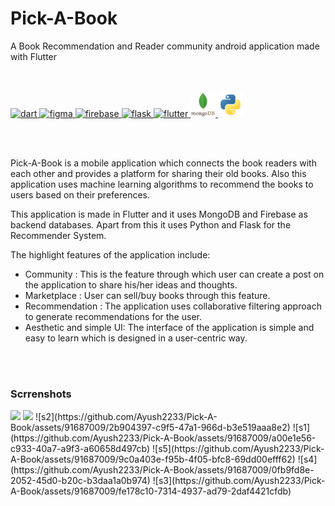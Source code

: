 # Pick-A-Book

A Book Recommendation and Reader community android application made with Flutter
<br>
<br>
<br>

<p align="left"> <a href="https://dart.dev" target="_blank" rel="noreferrer"> <img src="https://www.vectorlogo.zone/logos/dartlang/dartlang-icon.svg" alt="dart" width="40" height="40"/> </a> 
<a href="https://www.figma.com/" target="_blank" rel="noreferrer"> <img src="https://www.vectorlogo.zone/logos/figma/figma-icon.svg" alt="figma" width="40" height="40"/> </a> 
<a href="https://firebase.google.com/" target="_blank" rel="noreferrer"> <img src="https://www.vectorlogo.zone/logos/firebase/firebase-icon.svg" alt="firebase" width="40" height="40"/> </a> 
<a href="https://flask.palletsprojects.com/" target="_blank" rel="noreferrer"> <img src="https://www.vectorlogo.zone/logos/pocoo_flask/pocoo_flask-icon.svg" alt="flask" width="40" height="40"/> </a> 
<a href="https://flutter.dev" target="_blank" rel="noreferrer"> <img src="https://www.vectorlogo.zone/logos/flutterio/flutterio-icon.svg" alt="flutter" width="40" height="40"/> </a> 
<a href="https://www.mongodb.com/" target="_blank" rel="noreferrer"> <img src="https://raw.githubusercontent.com/devicons/devicon/master/icons/mongodb/mongodb-original-wordmark.svg" alt="mongodb" width="40" height="40"/> </a>
<a href="https://www.python.org" target="_blank" rel="noreferrer"> <img src="https://raw.githubusercontent.com/devicons/devicon/master/icons/python/python-original.svg" alt="python" width="40" height="40"/> </a>
</p>

<br>
<br>


Pick-A-Book is a mobile application which connects the book readers with each other and provides a platform for sharing their old books. Also this application uses machine learning algorithms to recommend the books to users based on their preferences.

This application is made in Flutter and it uses MongoDB and Firebase as backend databases. Apart from this it uses Python and Flask for the Recommender System.

The highlight features of the application include:
- Community : This is the feature through which user can create a post on the application to share his/her ideas and thoughts.
- Marketplace : User can sell/buy books through this feature.
- Recommendation : The application uses collaborative filtering approach to generate recommendations for the user.
- Aesthetic and simple UI: The interface of the application is simple and easy to learn which is designed in a user-centric way.

<br>
<br>

### Scrrenshots 


<img src ="https://github.com/Ayush2233/Pick-A-Book/assets/91687009/2b904397-c9f5-47a1-966d-b3e519aaa8e2" width ="100px">
<img src ="https://github.com/Ayush2233/Pick-A-Book/assets/91687009/a00e1e56-c933-40a7-a9f3-a60658d497cb" width ="100px">
![s2](https://github.com/Ayush2233/Pick-A-Book/assets/91687009/2b904397-c9f5-47a1-966d-b3e519aaa8e2)
![s1](https://github.com/Ayush2233/Pick-A-Book/assets/91687009/a00e1e56-c933-40a7-a9f3-a60658d497cb)
![s5](https://github.com/Ayush2233/Pick-A-Book/assets/91687009/9c0a403e-f95b-4f05-bfc8-69dd00efff62)
![s4](https://github.com/Ayush2233/Pick-A-Book/assets/91687009/0fb9fd8e-2052-45d0-b20c-b3daa1a0b974)
![s3](https://github.com/Ayush2233/Pick-A-Book/assets/91687009/fe178c10-7314-4937-ad79-2daf4421cfdb)


